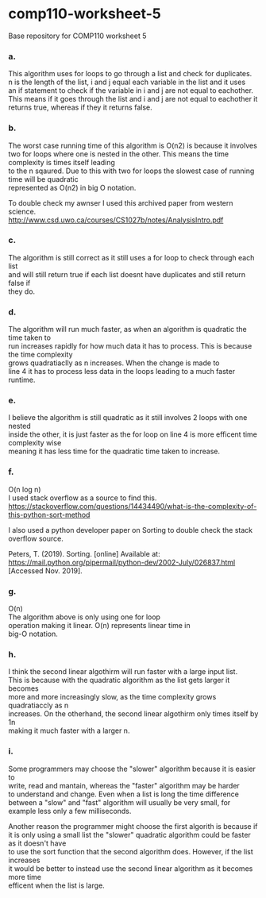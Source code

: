 # comp110-worksheet-5
Base repository for COMP110 worksheet 5


### a.  
This algorithm uses for loops to go through a list and check for duplicates.   
n is the length of the list, i and j equal each variable in the list and it uses  
an if statement to check if the variable in i and j are not equal to eachother.  
This means if it goes through the list and i and j are not equal to eachother it  
returns true, whereas if they it returns false.  
  
### b.  
The worst case running time of this algorithm is O(n2) is because it involves  
two for loops where one is nested in the other. This means the time complexity is times itself leading  
to the n sqaured. Due to this with two for loops the slowest case of running time will be quadratic   
represented as O(n2) in big O notation.  
   
To double check my awnser I used this archived paper from western science.  
http://www.csd.uwo.ca/courses/CS1027b/notes/AnalysisIntro.pdf  
  
  
### c.  
The algorithm is still correct as it still uses a for loop to check through each list   
and will still return true if each list doesnt have duplicates and still return false if  
they do.    
  
### d.   
The algorithm will run much faster, as when an algorithm is quadratic the time taken to   
run increases rapidly for how much data it has to process. This is because the time complexity  
grows quadratiaclly as n increases. When the change is made to  
line 4 it has to process less data in the loops leading to a much faster runtime.  
  
  
### e.   
I believe the algorithm is still quadratic as it still involves 2 loops with one nested  
inside the other, it is just faster as the for loop on line 4 is more efficent time complexity wise  
meaning it has less time for the quadratic time taken to increase.  
  
### f.  
O(n log n)  
I used stack overflow as a source to find this.  
https://stackoverflow.com/questions/14434490/what-is-the-complexity-of-this-python-sort-method  
  
I also used a python developer paper on Sorting to double check the stack overflow source.  
  
Peters, T. (2019). Sorting. [online] Available at: https://mail.python.org/pipermail/python-dev/2002-July/026837.html [Accessed Nov. 2019].  
  
  
  
### g.  
O(n)  
 The algorithm above is only using one for loop  
 operation making it linear. O(n) represents linear time in   
big-O notation.  
  
### h.  
I think the second linear algothirm will run faster with a large input list.  
This is because with the quadratic algorithm as the list gets larger it becomes  
more and more increasingly slow, as the time complexity grows quadratiaccly as n   
increases. On the otherhand, the second linear algothirm only times itself by 1n  
making it much faster with a larger n.  
  
  
### i.  
Some programmers may choose the "slower" algorithm because it is easier to   
write, read and mantain, whereas the "faster" algorithm may be harder  
to understand and change. Even when a list is long the time difference   
between a "slow" and "fast" algorithm will usually be very small, for   
example less only a few milliseconds.  
  
Another reason the programmer might choose the first algorith is because if  
it is only using a small list the "slower" quadratic algorithm could be faster as it doesn't have   
to use the sort function that the second algorithm does. However, if the list increases  
it would be better to instead use the second linear algorithm as it becomes more time  
efficent when the list is large.  
  
